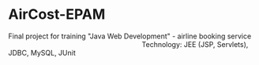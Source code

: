 # AirCost-EPAM
Final project for training "Java Web Development" - airline booking service ⠀⠀⠀⠀⠀⠀⠀⠀⠀⠀⠀⠀⠀⠀⠀⠀⠀⠀⠀⠀⠀⠀⠀⠀⠀⠀
Technology: JEE (JSP, Servlets), JDBC, MySQL, JUnit
